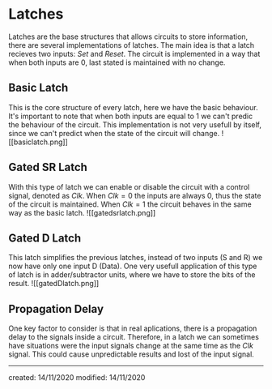 # Latches
Latches are the base structures that allows circuits to store information, there are several implementations of latches. The main idea is that a latch recieves two inputs: *Set* and *Reset*. The circuit is implemented in a way that when both inputs are $0$, last stated is maintained with no change.
## Basic Latch
This is the core structure of every latch, here we have the basic behaviour. It's important to note that when both inputs are equal to $1$ we can't predic the behaviour of the circuit. This implementation is not very usefull by itself, since we can't predict when the state of the circuit will change.
![[basiclatch.png]]

## Gated SR Latch
With this type of latch we can enable or disable the circuit with a control signal, denoted as *Clk*. When $Clk = 0$ the inputs are always $0$, thus the state of the circuit is maintained. When $Clk = 1$ the circuit behaves in the same way as the basic latch.
![[gatedsrlatch.png]]

## Gated D Latch
This latch simplifies the previous latches, instead of two inputs (S and R) we now have only one input D (Data). One very usefull application of this type of latch is in adder/subtractor units, where we have to store the bits of the result.
![[gatedDlatch.png]]

## Propagation Delay
One key factor to consider is that in real aplications, there is a propagation delay to the signals inside a circuit. Therefore, in a latch we can sometimes have situations were the input signals change at the same time as the *Clk* signal. This could cause unpredictable results and lost of the input signal.  

---

created: 14/11/2020
modified: 14/11/2020